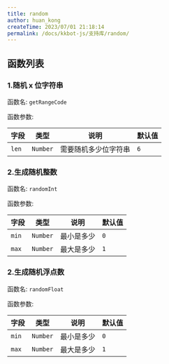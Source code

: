 ```yaml
---
title: random
author: huan_kong
createTime: 2023/07/01 21:18:14
permalink: /docs/kkbot-js/支持库/random/
---
```


## 函数列表

### 1.随机 x 位字符串

函数名: `getRangeCode`

函数参数:

| 字段  | 类型     | 说明                 | 默认值 |
| ----- | -------- | -------------------- | ------ |
| `len` | `Number` | 需要随机多少位字符串 | `6`    |

### 2.生成随机整数

函数名: `randomInt`

函数参数:

| 字段  | 类型     | 说明       | 默认值 |
| ----- | -------- | ---------- | ------ |
| `min` | `Number` | 最小是多少 | `0`    |
| `max` | `Number` | 最大是多少 | `1`    |

### 2.生成随机浮点数

函数名: `randomFloat`

函数参数:

| 字段  | 类型     | 说明       | 默认值 |
| ----- | -------- | ---------- | ------ |
| `min` | `Number` | 最小是多少 | `0`    |
| `max` | `Number` | 最大是多少 | `1`    |

